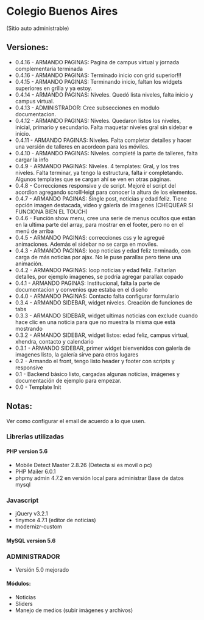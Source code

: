 # Colegio Buenos Aires  
(Sitio auto administrable)

## Versiones:
* 0.4.16 - ARMANDO PAGINAS: Pagina de campus virtual y jornada complementaria terminada
* 0.4.16 - ARMANDO PAGINAS: Terminado inicio con grid superior!!!
* 0.4.15 - ARMANDO PAGINAS: Terminando inicio, faltan los widgets superiores en grilla y ya estoy.
* 0.4.14 - ARMANDO PAGINAS: Niveles. Quedó lista niveles, falta inicio y campus virtual.
* 0.4.13 - ADMINISTRADOR: Cree subsecciones en modulo documentacion.
* 0.4.12 - ARMANDO PAGINAS: Niveles. Quedaron listos los niveles, inicial, primario y secundario. Falta maquetar niveles gral sin sidebar e inicio.
* 0.4.11 - ARMANDO PAGINAS: Niveles. Falta completar detalles y hacer una versión de talleres en acordeon para los móviles.
* 0.4.10 - ARMANDO PAGINAS: Niveles. completé la parte de talleres, falta cargar la info
* 0.4.9 - ARMANDO PAGINAS: Niveles. 4 templates: Gral, y los tres niveles. Falta terminar, ya tengo la estructura, falta ir completando. Algunos templates que se cargan ahí se ven en otras páginas.
* 0.4.8 - Correcciones responsive y de script. Mejoré el script del acordion agregando scrollHeigt para conocer la altura de los elementos.
* 0.4.7 - ARMANDO PAGINAS: Single post, noticias y edad feliz. Tiene opción imagen destacada, video y galería de imagenes (CHEQUEAR SI FUNCIONA BIEN EL TOUCH)
* 0.4.6 - Funcíón show menu, cree una serie de menus ocultos que están en la ultima parte del array, para mostrar en el footer, pero no en el menú de arriba
* 0.4.5 - ARMANDO PAGINAS: correcciones css y le agregué animaciones. Además el sidebar no se carga en moviles.
* 0.4.3 - ARMANDO PAGINAS: loop noticias y edad feliz terminado, con carga de más noticias por ajax. No le puse parallax pero tiene una animación.
* 0.4.2 - ARMANDO PAGINAS: loop noticias y edad feliz. Faltarían detalles, por ejemplo imagenes, se podría agregar parallax copado
* 0.4.1 - ARMANDO PAGINAS: Institucional, falta la parte de documentacion y convenios que estaba en el diseño
* 0.4.0 - ARMANDO PAGINAS: Contacto falta configurar formulario
* 0.3.4 - ARMANDO SIDEBAR, widget niveles. Creación de funciones de tabs
* 0.3.3 - ARMANDO SIDEBAR, widget ultimas noticias con exclude cuando hace clic en una noticia para que no muestra la misma que está mostrando
* 0.3.2 - ARMANDO SIDEBAR, widget listos: edad feliz, campus virtual, xhendra, contacto y calendario
* 0.3.1 - ARMANDO SIDEBAR, primer widget bienvenidos con galería de imagenes listo, la galería sirve para otros lugares
* 0.2 - Armando el front, tengo listo header y footer con scripts y responsive
* 0.1 - Backend básico listo, cargadas algunas noticias, imágenes y documentación de ejemplo para empezar.
* 0.0 - Template Init

## Notas:
Ver como configurar el email de acuerdo a lo que usen.

### Librerias utilizadas

#### PHP version 5.6
* Mobile Detect Master 2.8.26 (Detecta si es movil o pc)
* PHP Mailer 6.0.1
* phpmy admin 4.7.2 en versión local para administrar Base de datos mysql

### Javascript
* jQuery v3.2.1
* tinymce 4.7.1 (editor de noticias)
* modernizr-custom

#### MySQL version 5.6


### ADMINISTRADOR
* Versión 5.0 mejorado

#### Módulos:
* Noticias
* Sliders
* Manejo de medios (subir imágenes y archivos)
